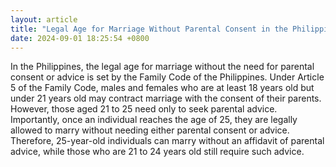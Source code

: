 ```yaml
---
layout: article
title: "Legal Age for Marriage Without Parental Consent in the Philippines"
date: 2024-09-01 18:25:54 +0800
---
```


<p>In the Philippines, the legal age for marriage without the need for parental consent or advice is set by the Family Code of the Philippines. Under Article 5 of the Family Code, males and females who are at least 18 years old but under 21 years old may contract marriage with the consent of their parents. However, those aged 21 to 25 need only to seek parental advice. Importantly, once an individual reaches the age of 25, they are legally allowed to marry without needing either parental consent or advice. Therefore, 25-year-old individuals can marry without an affidavit of parental advice, while those who are 21 to 24 years old still require such advice.</p>